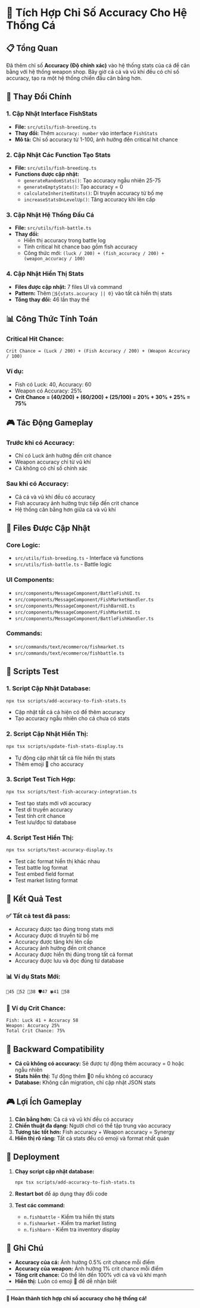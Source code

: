 # 🎯 Tích Hợp Chỉ Số Accuracy Cho Hệ Thống Cá

## 📋 Tổng Quan

Đã thêm chỉ số **Accuracy (Độ chính xác)** vào hệ thống stats của cá để cân bằng với hệ thống weapon shop. Bây giờ cả cá và vũ khí đều có chỉ số accuracy, tạo ra một hệ thống chiến đấu cân bằng hơn.

## 🔧 Thay Đổi Chính

### 1. **Cập Nhật Interface FishStats**
- **File:** `src/utils/fish-breeding.ts`
- **Thay đổi:** Thêm `accuracy: number` vào interface `FishStats`
- **Mô tả:** Chỉ số accuracy từ 1-100, ảnh hưởng đến critical hit chance

### 2. **Cập Nhật Các Function Tạo Stats**
- **File:** `src/utils/fish-breeding.ts`
- **Functions được cập nhật:**
  - `generateRandomStats()`: Tạo accuracy ngẫu nhiên 25-75
  - `generateEmptyStats()`: Tạo accuracy = 0
  - `calculateInheritedStats()`: Di truyền accuracy từ bố mẹ
  - `increaseStatsOnLevelUp()`: Tăng accuracy khi lên cấp

### 3. **Cập Nhật Hệ Thống Đấu Cá**
- **File:** `src/utils/fish-battle.ts`
- **Thay đổi:**
  - Hiển thị accuracy trong battle log
  - Tính critical hit chance bao gồm fish accuracy
  - Công thức mới: `(luck / 200) + (fish_accuracy / 200) + (weapon_accuracy / 100)`

### 4. **Cập Nhật Hiển Thị Stats**
- **Files được cập nhật:** 7 files UI và command
- **Pattern:** Thêm `🎯${stats.accuracy || 0}` vào tất cả hiển thị stats
- **Tổng thay đổi:** 46 lần thay thế

## 📊 Công Thức Tính Toán

### **Critical Hit Chance:**
```
Crit Chance = (Luck / 200) + (Fish Accuracy / 200) + (Weapon Accuracy / 100)
```

### **Ví dụ:**
- Fish có Luck: 40, Accuracy: 60
- Weapon có Accuracy: 25%
- **Crit Chance = (40/200) + (60/200) + (25/100) = 20% + 30% + 25% = 75%**

## 🎮 Tác Động Gameplay

### **Trước khi có Accuracy:**
- Chỉ có Luck ảnh hưởng đến crit chance
- Weapon accuracy chỉ từ vũ khí
- Cá không có chỉ số chính xác

### **Sau khi có Accuracy:**
- Cả cá và vũ khí đều có accuracy
- Fish accuracy ảnh hưởng trực tiếp đến crit chance
- Hệ thống cân bằng hơn giữa cá và vũ khí

## 📁 Files Được Cập Nhật

### **Core Logic:**
- `src/utils/fish-breeding.ts` - Interface và functions
- `src/utils/fish-battle.ts` - Battle logic

### **UI Components:**
- `src/components/MessageComponent/BattleFishUI.ts`
- `src/components/MessageComponent/FishMarketHandler.ts`
- `src/components/MessageComponent/FishBarnUI.ts`
- `src/components/MessageComponent/FishMarketUI.ts`
- `src/components/MessageComponent/BattleFishHandler.ts`

### **Commands:**
- `src/commands/text/ecommerce/fishmarket.ts`
- `src/commands/text/ecommerce/fishbattle.ts`

## 🧪 Scripts Test

### **1. Script Cập Nhật Database:**
```bash
npx tsx scripts/add-accuracy-to-fish-stats.ts
```
- Cập nhật tất cả cá hiện có để thêm accuracy
- Tạo accuracy ngẫu nhiên cho cá chưa có stats

### **2. Script Cập Nhật Hiển Thị:**
```bash
npx tsx scripts/update-fish-stats-display.ts
```
- Tự động cập nhật tất cả file hiển thị stats
- Thêm emoji 🎯 cho accuracy

### **3. Script Test Tích Hợp:**
```bash
npx tsx scripts/test-fish-accuracy-integration.ts
```
- Test tạo stats mới với accuracy
- Test di truyền accuracy
- Test tính crit chance
- Test lưu/đọc từ database

### **4. Script Test Hiển Thị:**
```bash
npx tsx scripts/test-accuracy-display.ts
```
- Test các format hiển thị khác nhau
- Test battle log format
- Test embed field format
- Test market listing format

## 🎯 Kết Quả Test

### **✅ Tất cả test đã pass:**
- Accuracy được tạo đúng trong stats mới
- Accuracy được di truyền từ bố mẹ
- Accuracy được tăng khi lên cấp
- Accuracy ảnh hưởng đến crit chance
- Accuracy được hiển thị đúng trong tất cả format
- Accuracy được lưu và đọc đúng từ database

### **📊 Ví dụ Stats Mới:**
```
💪45 🏃52 🧠38 🛡️47 🍀41 🎯58
```

### **🎯 Ví dụ Crit Chance:**
```
Fish: Luck 41 + Accuracy 58
Weapon: Accuracy 25%
Total Crit Chance: 75%
```

## 🔄 Backward Compatibility

- **Cá cũ không có accuracy:** Sẽ được tự động thêm accuracy = 0 hoặc ngẫu nhiên
- **Stats hiển thị:** Tự động thêm 🎯0 nếu không có accuracy
- **Database:** Không cần migration, chỉ cập nhật JSON stats

## 🎮 Lợi Ích Gameplay

1. **Cân bằng hơn:** Cả cá và vũ khí đều có accuracy
2. **Chiến thuật đa dạng:** Người chơi có thể tập trung vào accuracy
3. **Tương tác tốt hơn:** Fish accuracy + Weapon accuracy = Synergy
4. **Hiển thị rõ ràng:** Tất cả stats đều có emoji và format nhất quán

## 🚀 Deployment

1. **Chạy script cập nhật database:**
   ```bash
   npx tsx scripts/add-accuracy-to-fish-stats.ts
   ```

2. **Restart bot** để áp dụng thay đổi code

3. **Test các command:**
   - `n.fishbattle` - Kiểm tra hiển thị stats
   - `n.fishmarket` - Kiểm tra market listing
   - `n.fishbarn` - Kiểm tra inventory display

## 📝 Ghi Chú

- **Accuracy của cá:** Ảnh hưởng 0.5% crit chance mỗi điểm
- **Accuracy của weapon:** Ảnh hưởng 1% crit chance mỗi điểm
- **Tổng crit chance:** Có thể lên đến 100% với cá và vũ khí mạnh
- **Hiển thị:** Luôn có emoji 🎯 để dễ nhận biết

---

**🎉 Hoàn thành tích hợp chỉ số accuracy cho hệ thống cá!** 